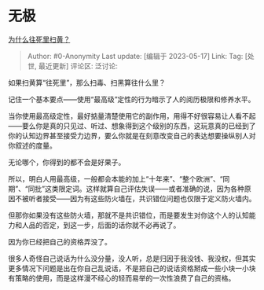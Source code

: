 # 无极
[为什么往死里扫黄？](https://www.zhihu.com/question/418915978/answer/3031793956)

> Author: #0-Anonymity
> Last update: [编辑于 2023-05-17]
> Link:
> Tag: [处世, 最近更新]
> 评论区:
> 泛讨论:

如果扫黄算“往死里”，那么扫毒、扫黑算往什么里？

记住一个基本要点——使用“最高级”定性的行为暗示了人的阅历极限和修养水平。

当你使用最高级定性，最好掂量清楚使用它的副作用，用得不好很容易让人看不起——要么你是真的只见过、听过、想象得到这个级别的东西，这玩意真的已经到了你的认知边界甚至接受力边界，要么你就是在刻意改变自己的表达想要操纵别人对你叙述的度量。

无论哪个，你得到的都不会是好果子。

所以，明白人用最高级，一般都会本能的加上“十年来”、“整个欧洲”、“同期”、“同批”这类限定词。这样就算自己评估失误——或者准确的说，因为各种原因不被听者接受——因为有这些防火墙在，共识错位问题也仅限于定义防火墙内。

但那你如果没有这些防火墙，那就不是共识错位，而是要发生对你这个人的认知能力和人品的否定，到这一步，后面的话你就不必再说了。

因为你已经把自己的资格弄没了。

很多人奇怪自己说话为什么没分量，没人听，总是归因于我没钱、我没权，但其实更多情况下问题是出在你自己乱说话，不是把自己的说话资格掰成一些小块一小块有策略的使用，而是这样漫不经心的轻而易举的一次性浪费了自己的资格。